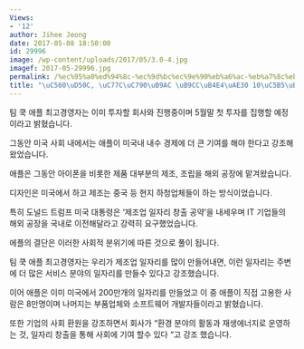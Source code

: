 ```yaml
---
Views:
- '12'
author: Jihee Jeong
date: 2017-05-08 18:50:00
id: 29996
image: /wp-content/uploads/2017/05/3.0-4.jpg
imagef: 2017-05-29996.jpg
permalink: /%ec%95%a0%ed%94%8c-%ec%9d%bc%ec%9e%90%eb%a6%ac-%eb%a7%8c%eb%93%a4%ea%b8%b0-10%ec%96%b5%eb%b6%88-%ed%88%ac%ec%9e%90/
title: "\uC560\uD50C, \uC77C\uC790\uB9AC \uB9CC\uB4E4\uAE30 10\uC5B5\uBD88 \uD22C\uC790"
---
```


팀 쿡 애플 최고경영자는 이미 투자할 회사와 진행중이며 5월말 첫 투자를 집행할 예정 이라고 밝혔습니다.

그동안 미국 사회 내에서는 애플이 미국내 내수 경제에 더 큰 기여를 해야 한다고 강조해 왔었습니다.

애플은 그동안 아이폰을 비롯한 제품 대부분의 제조, 조립을 해외 공장에 맡겨왔습니다.

디자인은 미국에서 하고 제조는 중국 등 현지 하청업체들이 하는 방식이었습니다.

특히 도널드 트럼프 미국 대통령은 &#8216;제조업 일자리 창출 공약&#8217;을 내세우며 IT 기업들의 해외 공장을 국내로 이전해달라고 강력히 요구했었습니다.

에플의 결단은 이러한 사회적 분위기에 따른 것으로 풀이 됩니다.

팀 쿡 애플 최고경영자는 우리가 제조업 일자리를 많이 만들어내면, 이런 일자리는 주변에 더 많은 서비스 분야의 일자리를 만들수 있다고 강조했습니다.

이어 애플은 이미 미국에서 200만개의 일자리를 만들었고 이 중 애플이 직접 고용한 사람은 8만명이며 나머지는 부품업체와 소프트웨어 개발자들이라고 밝혔습니다.

또한 기업의 사회 환원을 강조하면서 회사가 &#8220;환경 분야의 활동과 재생에너지로 운영하는 것, 일자리 창출을 통해 사회에 기여 할수 있다 &#8220;고 강조 했습니다.